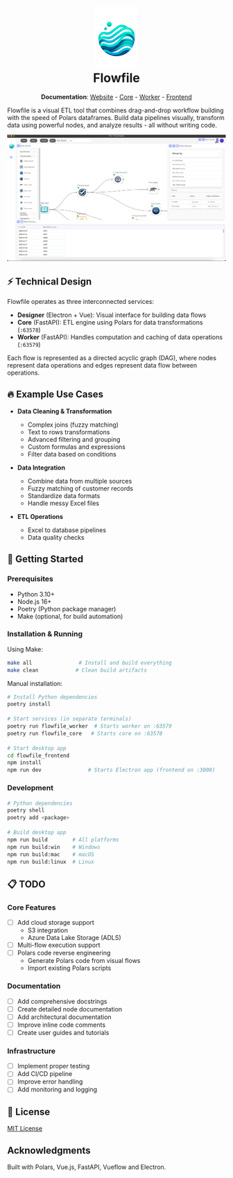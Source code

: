 <h1 align="center">
  <img src=".github/images/logo.png" alt="Flowfile Logo" width="100">
  <br>
  Flowfile
</h1>
<p align="center">
  <b>Documentation</b>:
  <a href="https://edwardvaneechoud.github.io/Flowfile/">Website</a>
  -
  <a href="flowfile_core/README.md">Core</a>
  -
  <a href="flowfile_worker/README.md">Worker</a>
  -
  <a href="flowfile_frontend/README.md">Frontend</a>
</p>
<p>
Flowfile is a visual ETL tool that combines drag-and-drop workflow building with the speed of Polars dataframes. Build data pipelines visually, transform data using powerful nodes, and analyze results - all without writing code.
</p>

<div align="center">
  <img src=".github/images/group_by_screenshot.png" alt="Flowfile Interface" width="800"/>
</div>

## ⚡ Technical Design

Flowfile operates as three interconnected services:

- **Designer** (Electron + Vue): Visual interface for building data flows
- **Core** (FastAPI): ETL engine using Polars for data transformations (`:63578`)
- **Worker** (FastAPI): Handles computation and caching of data operations (`:63579`)

Each flow is represented as a directed acyclic graph (DAG), where nodes represent data operations and edges represent data flow between operations.

## 🔥 Example Use Cases

- **Data Cleaning & Transformation**
  - Complex joins (fuzzy matching)
  - Text to rows transformations
  - Advanced filtering and grouping
  - Custom formulas and expressions
  - Filter data based on conditions

- **Data Integration**
  - Combine data from multiple sources
  - Fuzzy matching of customer records
  - Standardize data formats
  - Handle messy Excel files

- **ETL Operations**
  - Excel to database pipelines
  - Data quality checks

## 🚀 Getting Started

### Prerequisites
- Python 3.10+
- Node.js 16+
- Poetry (Python package manager)
- Make (optional, for build automation)

### Installation & Running

Using Make:
```bash
make all               # Install and build everything
make clean            # Clean build artifacts
```

Manual installation:
```bash
# Install Python dependencies
poetry install

# Start services (in separate terminals)
poetry run flowfile_worker  # Starts worker on :63579
poetry run flowfile_core   # Starts core on :63578

# Start desktop app
cd flowfile_frontend
npm install
npm run dev               # Starts Electron app (frontend on :3000)
```

### Development

```bash
# Python dependencies
poetry shell
poetry add <package>

# Build desktop app
npm run build        # All platforms
npm run build:win    # Windows
npm run build:mac    # macOS
npm run build:linux  # Linux
```

## 📋 TODO

### Core Features
- [ ] Add cloud storage support
  - S3 integration
  - Azure Data Lake Storage (ADLS)
- [ ] Multi-flow execution support
- [ ] Polars code reverse engineering
  - Generate Polars code from visual flows
  - Import existing Polars scripts

### Documentation
- [ ] Add comprehensive docstrings
- [ ] Create detailed node documentation
- [ ] Add architectural documentation
- [ ] Improve inline code comments
- [ ] Create user guides and tutorials

### Infrastructure
- [ ] Implement proper testing
- [ ] Add CI/CD pipeline
- [ ] Improve error handling
- [ ] Add monitoring and logging

## 📝 License

[MIT License](LICENSE)

## Acknowledgments

Built with Polars, Vue.js, FastAPI, Vueflow and Electron.
